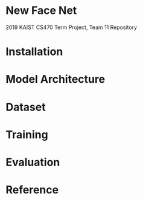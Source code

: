 # New Face Net
2019 KAIST CS470 Term Project, Team 11 Repository

# Installation

# Model Architecture

# Dataset

# Training

# Evaluation

# Reference
